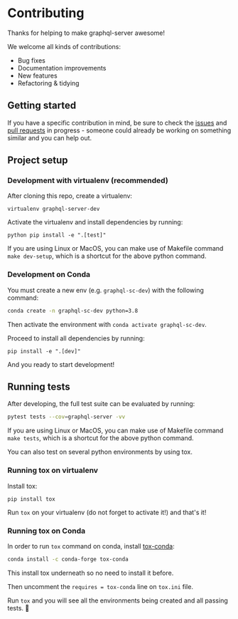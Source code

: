 # Contributing

Thanks for helping to make graphql-server awesome!

We welcome all kinds of contributions:

- Bug fixes
- Documentation improvements
- New features
- Refactoring & tidying


## Getting started

If you have a specific contribution in mind, be sure to check the [issues](https://github.com/graphql-python/graphql-server/issues) and [pull requests](https://github.com/graphql-python/graphql-server/pulls) in progress - someone could already be working on something similar and you can help out.


## Project setup

### Development with virtualenv (recommended)

After cloning this repo, create a virtualenv:

```console
virtualenv graphql-server-dev
```

Activate the virtualenv and install dependencies by running:

```console
python pip install -e ".[test]"
```

If you are using Linux or MacOS, you can make use of Makefile command `make dev-setup`, which is a shortcut for the above python command.

### Development on Conda

You must create a new env (e.g. `graphql-sc-dev`) with the following command:

```sh
conda create -n graphql-sc-dev python=3.8
```

Then activate the environment with `conda activate graphql-sc-dev`.

Proceed to install all dependencies by running:

```console
pip install -e ".[dev]"
```

And you ready to start development!

## Running tests

After developing, the full test suite can be evaluated by running:

```sh
pytest tests --cov=graphql-server -vv
```

If you are using Linux or MacOS, you can make use of Makefile command `make tests`, which is a shortcut for the above python command.

You can also test on several python environments by using tox.

### Running tox on virtualenv

Install tox:

```console
pip install tox
```

Run `tox` on your virtualenv (do not forget to activate it!) and that's it!

### Running tox on Conda

In order to run `tox` command on conda, install
[tox-conda](https://github.com/tox-dev/tox-conda):

```sh
conda install -c conda-forge tox-conda
```

This install tox underneath so no need to install it before.

Then uncomment the `requires = tox-conda` line on `tox.ini` file.

Run `tox` and you will see all the environments being created and all passing tests. :rocket:
